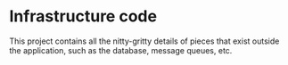 # Infrastructure code

This project contains all the nitty-gritty details of pieces that exist outside the
application, such as the database, message queues, etc.

